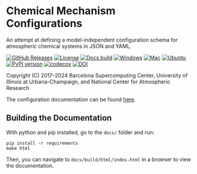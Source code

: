# Chemical Mechanism Configurations

An attempt at defining a model-independent configuration schema for atmospheric chemical systems in JSON and YAML.

[![GitHub Releases](https://img.shields.io/github/release/ncar/MechanismConfiguration.svg)](https://github.com/ncar/MechanismConfiguration/releases)
[![License](https://img.shields.io/github/license/ncar/MechanismConfiguration.svg)](https://github.com/ncar/MechanismConfiguration/blob/master/LICENSE)
[![Docs build](https://github.com/ncar/MechanismConfiguration/actions/workflows/gh-pages.yml/badge.svg)](https://github.com/ncar/MechanismConfiguration/actions/workflows/gh-pages.yml)
[![Windows](https://github.com/ncar/MechanismConfiguration/actions/workflows/windows.yml/badge.svg)](https://github.com/ncar/MechanismConfiguration/actions/workflows/windows.yml)
[![Mac](https://github.com/ncar/MechanismConfiguration/actions/workflows/mac.yml/badge.svg)](https://github.com/ncar/MechanismConfiguration/actions/workflows/mac.yml)
[![Ubuntu](https://github.com/ncar/MechanismConfiguration/actions/workflows/ubuntu.yml/badge.svg)](https://github.com/ncar/MechanismConfiguration/actions/workflows/ubuntu.yml)
[![PyPI version](https://badge.fury.io/py/mechanism_configuration.svg)](https://pypi.org/p/mechanism_configuration)
[![codecov](https://codecov.io/gh/NCAR/MechanismConfiguration/branch/main/graph/badge.svg)](https://codecov.io/gh/NCAR/MechanismConfiguration)
[![DOI](https://zenodo.org/badge/668458983.svg)](https://doi.org/10.5281/zenodo.15116380)

Copyright (C) 2017&ndash;2024 Barcelona Supercomputing Center, University of Illinois at Urbana&ndash;Champaign, and National Center for Atmospheric Research

The configuration documentation can be found [here](https://ncar.github.io/MechanismConfiguration/).

## Building the Documentation

With python and pip installed, go to the `docs/` folder and run:
```
pip install -r requirements
make html
```

Then, you can navigate to `docs/build/html/index.html` in a browser to view the documentation.
